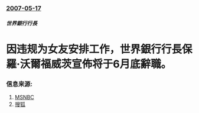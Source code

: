### [2007-05-17](/news/2007/05/17/index.md)

##### 世界銀行行長
# 因违规为女友安排工作，世界銀行行長保羅·沃爾福威茨宣佈将于6月底辭職。




### 信息来源:

1. [MSNBC](http://www.msnbc.msn.com/id/18665386/)
2. [搜狐](http://news.sohu.com/20070518/n250086368.shtml)
